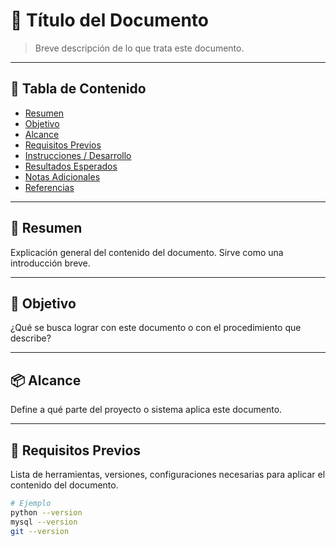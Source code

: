 # 📘 Título del Documento

> Breve descripción de lo que trata este documento.

---

## 📌 Tabla de Contenido

- [Resumen](#resumen)
- [Objetivo](#objetivo)
- [Alcance](#alcance)
- [Requisitos Previos](#requisitos-previos)
- [Instrucciones / Desarrollo](#instrucciones--desarrollo)
- [Resultados Esperados](#resultados-esperados)
- [Notas Adicionales](#notas-adicionales)
- [Referencias](#referencias)

---

## 📑 Resumen

Explicación general del contenido del documento. Sirve como una introducción breve.

---

## 🎯 Objetivo

¿Qué se busca lograr con este documento o con el procedimiento que describe?

---

## 📦 Alcance

Define a qué parte del proyecto o sistema aplica este documento.

---

## 🧰 Requisitos Previos

Lista de herramientas, versiones, configuraciones necesarias para aplicar el contenido del documento.

```bash
# Ejemplo
python --version
mysql --version
git --version
